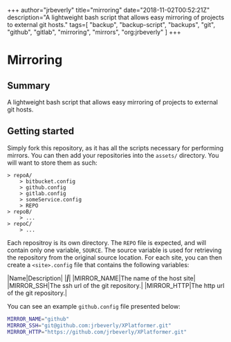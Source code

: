 +++
author="jrbeverly"
title="mirroring"
date="2018-11-02T00:52:21Z"
description="A lightweight bash script that allows easy mirroring of projects to external git hosts."
tags=[
  "backup",
  "backup-script",
  "backups",
  "git",
  "github",
  "gitlab",
  "mirroring",
  "mirrors",
  "org:jrbeverly"
]
+++

# Mirroring

## Summary

A lightweight bash script that allows easy mirroring of projects to external git hosts.

## Getting started

Simply fork this repository, as it has all the scripts necessary for performing mirrors. You can then add your repositories into the `assets/` directory. You will want to store them as such:

    > repoA/
        > bitbucket.config
        > github.config
        > gitlab.config
        > someService.config
        > REPO
    > repoB/
        > ...
    > repoC/
        > ...

Each repositroy is its own directory. The `REPO` file is expected, and will contain only one variable, `SOURCE`. The source variable is used for retrieving the repository from the original source location. For each site, you can then create a `<site>.config` file that contains the following variables:

|Name|Description|
|***|***|
|MIRROR_NAME|The name of the host site|
|MIRROR_SSH|The ssh url of the git repository.|
|MIRROR_HTTP|The http url of the git repository.|

You can see an example `github.config` file presented below:

```bash
MIRROR_NAME="github"
MIRROR_SSH="git@github.com:jrbeverly/XPlatformer.git"
MIRROR_HTTP="https://github.com/jrbeverly/XPlatformer.git"
```